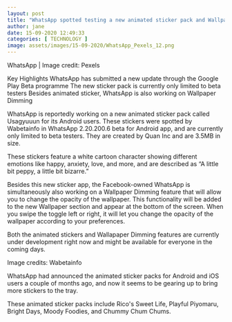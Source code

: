 ```yaml
---
layout: post
title: "WhatsApp spotted testing a new animated sticker pack and Wallpaper Dimming feature"
author: jane 
date: 15-09-2020 12:49:33 
categories: [ TECHNOLOGY ] 
image: assets/images/15-09-2020/WhatsApp_Pexels_12.png
---
```

WhatsApp | Image credit: Pexels

Key Highlights WhatsApp has submitted a new update through the Google Play Beta programme The new sticker pack is currently only limited to beta testers Besides animated sticker, WhatsApp is also working on Wallpaper Dimming

WhatsApp is reportedly working on a new animated sticker pack called Usagyuuun for its Android users. These stickers were spotted by Wabetainfo in WhatsApp 2.20.200.6 beta for Android app, and are currently only limited to beta testers. They are created by Quan Inc and are 3.5MB in size.

These stickers feature a white cartoon character showing different emotions like happy, anxiety, love, and more, and are described as “A little bit peppy, a little bit bizarre.”

Besides this new sticker app, the Facebook-owned WhatsApp is simultaneously also working on a Wallpaper Dimming feature that will allow you to change the opacity of the wallpaper. This functionality will be added to the new Wallpaper section and appear at the bottom of the screen. When you swipe the toggle left or right, it will let you change the opacity of the wallpaper according to your preferences.

Both the animated stickers and Wallapaper Dimming features are currently under development right now and might be available for everyone in the coming days.

Image credits: Wabetainfo

WhatsApp had announced the animated sticker packs for Android and iOS users a couple of months ago, and now it seems to be gearing up to bring more stickers to the tray.

These animated sticker packs include Rico's Sweet Life, Playful Piyomaru, Bright Days, Moody Foodies, and Chummy Chum Chums.